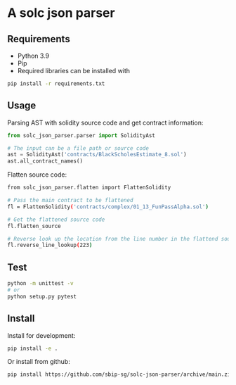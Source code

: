 # A solc json parser 

## Requirements

- Python 3.9 
- Pip 
- Required libraries can be installed with

```bash
pip install -r requirements.txt
```

## Usage 

Parsing AST with solidity source code and get contract information:

``` python
from solc_json_parser.parser import SolidityAst

# The input can be a file path or source code
ast = SolidityAst('contracts/BlackScholesEstimate_8.sol')
ast.all_contract_names()
```

Flatten source code:

``` bash
from solc_json_parser.flatten import FlattenSolidity

# Pass the main contract to be flattened
fl = FlattenSolidity('contracts/complex/01_13_FunPassAlpha.sol')

# Get the flattened source code
fl.flatten_source

# Reverse look up the location from the line number in the flattend source code
fl.reverse_line_lookup(223)
```

## Test

``` bash
python -m unittest -v
# or
python setup.py pytest
```

## Install 

Install for development:

``` bash
pip install -e .
```


Or install from github:

``` bash
pip install https://github.com/sbip-sg/solc-json-parser/archive/main.zip
```

